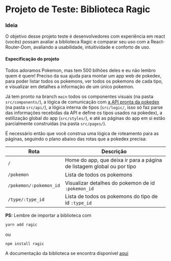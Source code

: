 # Projeto de Teste: Biblioteca Ragic

### Ideia
O objetivo desse projeto teste é desenvolvedores com experiência em react (vocês) possam avaliar a biblioteca Ragic e comparar seu uso com a React-Router-Dom, avaliando a usabilidade, intuitividade e conforto de uso.

#### Especificação do projeto

Todos adoramos Pokemon, mas tem 500 bilhões deles e eu não lembro quem é quem! Preciso da sua ajuda para montar um app web de pokedex, para poder listar todos os pokemons, ver todos os pokemons de cada tipo, e visualizar em detalhes a informação de um único pokemon.

Já tem pronto na branch `main` todos os componentes visuais (na pasta `src/components/`), a lógica de comunicação com [a API pronta da pokedex](https://pokeapi.co) (na pasta `src/api/`), a lógica interna de tipos (`src/logic/`, isso só faz parse das informações recebidas da API e define os tipos usados na pokedex), a estilização global do app (`src/styles/`), e até as páginas do app em si estão parcialmente construídas (na pasta `src/pages/`).

É necessário então que você construa uma lógica de roteamento para as páginas, seguindo o plano abaixo das rotas que a pokedex precisa:

| Rota                   | Descrição                                                              |
| ---------------------- | ---------------------------------------------------------------------- |
| `/`                    | Home do app, que deixa ir para a página de listagem global ou por tipo |
| `/pokemon`             | Lista de todos os pokemons                                             |
| `/pokemon/:pokemon_id` | Visualizar detalhes do pokemon de id `:pokemon_id`                     |
| `/type/:type_id`       | Lista de todos os pokemons do tipo de id `:type_id`                    |

**PS:** Lembre de importar a biblioteca com 
```sh
yarn add ragic
```
ou
```sh
npm install ragic
```

A documentação da biblioteca se encontra disponível [aqui](https://www.npmjs.com/package/ragic)
